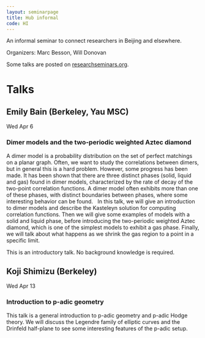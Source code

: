 ```yaml
---
layout: seminarpage
title: Hub informal
code: HI
---
```


An informal seminar to connect researchers in Beijing and elsewhere.

Organizers: Marc Besson, Will Donovan

Some talks are posted on [researchseminars.org](https://researchseminars.org/seminar/HubHI).

# Talks

## Emily Bain (Berkeley, Yau MSC)

Wed Apr 6

### Dimer models and the two-periodic weighted Aztec diamond

A dimer model is a probability distribution on the set of perfect matchings on a planar graph. Often, we want to study the correlations between dimers, but in general this is a hard problem. However, some progress has been made. It has been shown that there are three distinct phases (solid, liquid and gas) found in dimer models, characterized by the rate of decay of the two-point correlation functions. A dimer model often exhibits more than one of these phases, with distinct boundaries between phases, where some interesting behavior can be found.
 
In this talk, we will give an introduction to dimer models and describe the Kasteleyn solution for computing correlation functions. Then we will give some examples of models with a solid and liquid phase, before introducing the two-periodic weighted Aztec diamond, which is one of the simplest models to exhibit a gas phase. Finally, we will talk about what happens as we shrink the gas region to a point in a specific limit.

This is an introductory talk. No background knowledge is required.

## Koji Shimizu (Berkeley)

Wed Apr 13 

### Introduction to p-adic geometry

This talk is a general introduction to p-adic geometry and p-adic Hodge theory. We will discuss the Legendre family of elliptic curves and the Drinfeld half-plane to see some interesting features of the p-adic setup.
